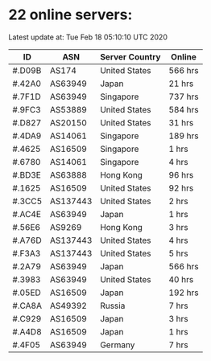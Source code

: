 # 22 online servers:

Latest update at: Tue Feb 18 05:10:10 UTC 2020

| ID | ASN | Server Country | Online |
| -- | --- | -------------- | ------ |
| #.D09B | AS174 | United States | 566 hrs |
| #.42A0 | AS63949 | Japan | 21 hrs |
| #.7F1D | AS63949 | Singapore | 737 hrs |
| #.9FC3 | AS53889 | United States | 584 hrs |
| #.D827 | AS20150 | United States | 31 hrs |
| #.4DA9 | AS14061 | Singapore | 189 hrs |
| #.4625 | AS16509 | Singapore | 1 hrs |
| #.6780 | AS14061 | Singapore | 4 hrs |
| #.BD3E | AS63888 | Hong Kong | 96 hrs |
| #.1625 | AS16509 | United States | 92 hrs |
| #.3CC5 | AS137443 | United States | 2 hrs |
| #.AC4E | AS63949 | Japan | 1 hrs |
| #.56E6 | AS9269 | Hong Kong | 3 hrs |
| #.A76D | AS137443 | United States | 4 hrs |
| #.F3A3 | AS137443 | United States | 5 hrs |
| #.2A79 | AS63949 | Japan | 566 hrs |
| #.3983 | AS63949 | United States | 40 hrs |
| #.05ED | AS16509 | Japan | 192 hrs |
| #.CA8A | AS49392 | Russia | 7 hrs |
| #.C929 | AS16509 | Japan | 3 hrs |
| #.A4D8 | AS16509 | Japan | 1 hrs |
| #.4F05 | AS63949 | Germany | 7 hrs |

